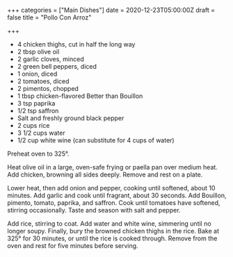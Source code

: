 +++
categories = ["Main Dishes"]
date = 2020-12-23T05:00:00Z
draft = false
title = "Pollo Con Arroz"

+++
* 4 chicken thighs, cut in half the long way 
* 2 tbsp olive oil 
* 2 garlic cloves, minced 
* 2 green bell peppers, diced 
* 1 onion, diced 
* 2 tomatoes, diced 
* 2 pimentos, chopped 
* 1 tbsp chicken-flavored Better than Bouillon 
* 3 tsp paprika 
* 1/2 tsp saffron 
* Salt and freshly ground black pepper 
* 2 cups rice 
* 3 1/2 cups water 
* 1/2 cup white wine (can substitute for 4 cups of water)

Preheat oven to 325°. 

Heat olive oil in a large, oven-safe frying or paella pan over medium heat. Add chicken, browning all sides deeply. Remove and rest on a plate. 

Lower heat, then add onion and pepper, cooking until softened, about 10 minutes. Add garlic and cook until fragrant, about 30 seconds. Add Bouillon, pimento, tomato, paprika, and saffron. Cook until tomatoes have softened, stirring occasionally. Taste and season with salt and pepper. 

Add rice, stirring to coat. Add water and white wine, simmering until no longer soupy. Finally, bury the browned chicken thighs in the rice. Bake at 325° for 30 minutes, or until the rice is cooked through. Remove from the oven and rest for five minutes before serving.